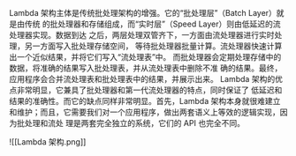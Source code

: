 Lambda 架构主体是传统批处理架构的增强。它的“批处理层”（Batch Layer）就是由传统 的批处理器和存储组成，而“实时层”（Speed Layer）则由低延迟的流处理器实现。数据到达 之后，两层处理双管齐下，一方面由流处理器进行实时处理，另一方面写入批处理存储空间， 等待批处理器批量计算。流处理器快速计算出一个近似结果，并将它们写入“流处理表”中。 而批处理器会定期处理存储中的数据，将准确的结果写入批处理表，并从流处理表中删除不准 确的结果。最终，应用程序会合并流处理表和批处理表中的结果，并展示出来。 
Lambda 架构的优点非常明显，它兼具了批处理器和第一代流处理器的特点，同时保证了 低延迟和结果的准确性。而它的缺点同样非常明显。首先，Lambda 架构本身就很难建立和维护；而且，它需要我们对一个应用程序，做出两套语义上等效的逻辑实现，因为批处理和流处 理是两套完全独立的系统，它们的 API 也完全不同。

![[Lambda 架构.png]]
